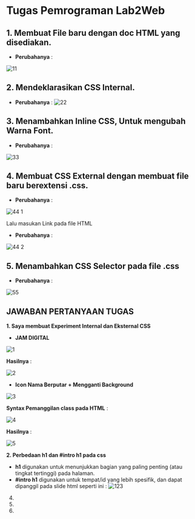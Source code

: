 # Tugas Pemrograman Lab2Web

## 1. Membuat File baru dengan doc HTML yang disediakan. 
- **Perubahanya** :

![11](https://user-images.githubusercontent.com/56239989/113124116-64670480-923f-11eb-84c7-36136f2c85d9.jpg)
## 2. Mendeklarasikan CSS Internal. 
- **Perubahanya** :
![22](https://user-images.githubusercontent.com/56239989/113124128-6630c800-923f-11eb-8251-2ce31a1351c7.jpg)
## 3. Menambahkan Inline CSS, Untuk mengubah Warna Font. 
- **Perubahanya** :

![33](https://user-images.githubusercontent.com/56239989/113124534-cde71300-923f-11eb-9f71-d2de3fe9ab1b.jpg)
## 4. Membuat CSS External dengan membuat file baru berextensi .css.
- **Perubahanya** :

![44 1](https://user-images.githubusercontent.com/56239989/113124540-cf184000-923f-11eb-9167-a156f0728cc0.jpg)

   Lalu masukan Link pada file HTML
- **Perubahanya** :

![44 2](https://user-images.githubusercontent.com/56239989/113124542-cf184000-923f-11eb-8ce5-610ee32a438d.jpg)
## 5. Menambahkan CSS Selector pada file .css
- **Perubahanya** :

![55](https://user-images.githubusercontent.com/56239989/113125359-b65c5a00-9240-11eb-8d60-942365a562cf.jpg)

## JAWABAN PERTANYAAN TUGAS
**1. Saya membuat Experiment Internal dan Eksternal CSS**
   - **JAM DIGITAL**
   
   ![1](https://user-images.githubusercontent.com/56239989/113276951-795c9a00-930a-11eb-90a0-f4d463e7230b.jpg)
   
   **Hasilnya** :
   
   ![2](https://user-images.githubusercontent.com/56239989/113276957-7a8dc700-930a-11eb-95e2-316b46973a28.jpg)
   
   - **Icon Nama Berputar + Mengganti Background**
   
  ![3](https://user-images.githubusercontent.com/56239989/113277394-de17f480-930a-11eb-82c5-c895acadebc4.jpg)
  
   **Syntax Pemanggilan class pada HTML** :
    
  ![4](https://user-images.githubusercontent.com/56239989/113277396-df492180-930a-11eb-898b-8c1cb4aada90.jpg)
    
   **Hasilnya** :
   
  ![5](https://user-images.githubusercontent.com/56239989/113277400-dfe1b800-930a-11eb-85b3-8beedb261a09.jpg)

**2. Perbedaan h1 dan #intro h1 pada css**
   - **h1** digunakan untuk menunjukkan bagian yang paling penting (atau tingkat tertinggi) pada halaman.
   - **#intro h1** digunakan untuk tempat/id yang lebih spesifik, dan dapat dipanggil pada slide html seperti ini :
   ![123](https://user-images.githubusercontent.com/56239989/113279246-13bddd00-930d-11eb-8baf-44ead28513eb.jpg)
   
4. 
5. 
6. 
